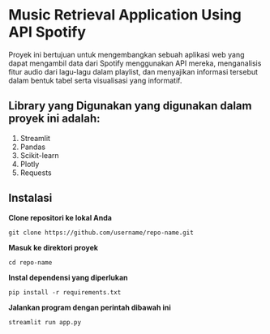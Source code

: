 # Music Retrieval Application Using API Spotify

Proyek ini bertujuan untuk mengembangkan sebuah aplikasi web yang dapat mengambil data dari Spotify menggunakan API mereka, menganalisis fitur audio dari lagu-lagu dalam playlist, dan menyajikan informasi tersebut dalam bentuk tabel serta visualisasi yang informatif.

## Library yang Digunakan yang digunakan dalam proyek ini adalah:
1. Streamlit
2. Pandas
3. Scikit-learn
4. Plotly
5. Requests

## Instalasi

**Clone repositori ke lokal Anda**

   ```
   git clone https://github.com/username/repo-name.git
   ```

**Masuk ke direktori proyek**

   ```
   cd repo-name
   ```

**Instal dependensi yang diperlukan**

   ```
   pip install -r requirements.txt

   ```

**Jalankan program dengan perintah dibawah ini**

   ```
   streamlit run app.py
   ```
